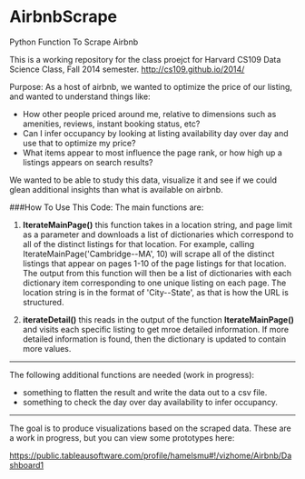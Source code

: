 AirbnbScrape
============

Python Function To Scrape Airbnb

This is a working repository for the class proejct for Harvard CS109 Data Science Class, Fall 2014 semester.
http://cs109.github.io/2014/

Purpose:
As a host of airbnb, we wanted to optimize the price of our listing, and wanted to understand things like: 
- How other people priced around me, relative to dimensions such as amenities, reviews, instant booking status, etc?
- Can I infer occupancy by looking at listing availability day over day and use that to optimize my price?
- What items appear to most influence the page rank, or how high up a listings appears on search results?

We wanted to be able to study this data, visualize it and see if we could glean additional insights than what is available on airbnb. 

###How To Use This Code:
The main functions are:

1) **IterateMainPage()**  this function takes in a location string, and page limit as a parameter and downloads a list of dictionaries which correspond to all of the distinct listings for that location.  For example, calling IterateMainPage('Cambridge--MA', 10) will scrape all of the distinct listings that appear on pages 1-10 of the page listings for that location.  The output from this function will then be a list of dictionaries with each dictionary item corresponding to one unique listing on each page.  The location string is in the format of 'City--State', as that is how the URL is structured.  

2) **iterateDetail()**  this reads in the output of the function **IterateMainPage()** and visits each specific listing to get mroe detailed information.  If more detailed information is found, then the dictionary is updated to contain more values. 

----
The following additional functions are needed (work in progress):
 - something to flatten the result and write the data out to a csv file.
 - something to check the day over day availability to infer occupancy.

----
The goal is to produce visualizations based on the scraped data.  These are a work in progress, but you can view some prototypes here:

https://public.tableausoftware.com/profile/hamelsmu#!/vizhome/Airbnb/Dashboard1

